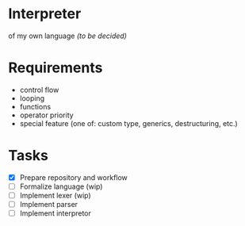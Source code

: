 # Interpreter
of my own language *(to be decided)*

# Requirements
- control flow
- looping
- functions
- operator priority
- special feature (one of: custom type, generics, destructuring, etc.)

# Tasks
- [x] Prepare repository and workflow
- [ ] Formalize language (wip)
- [ ] Implement lexer (wip)
- [ ] Implement parser
- [ ] Implement interpretor
